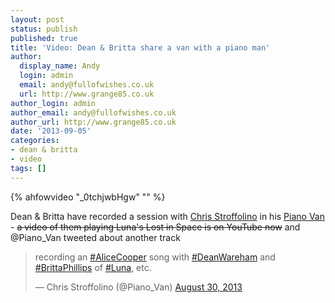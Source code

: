 ```yaml
---
layout: post
status: publish
published: true
title: 'Video: Dean & Britta share a van with a piano man'
author:
  display_name: Andy
  login: admin
  email: andy@fullofwishes.co.uk
  url: http://www.grange85.co.uk
author_login: admin
author_email: andy@fullofwishes.co.uk
author_url: http://www.grange85.co.uk
date: '2013-09-05'
categories:
- dean & britta
- video
tags: []
---
```

{% ahfowvideo "_0tchjwbHgw" "" %}

<p>Dean & Britta have recorded a session with <a href="http://en.wikipedia.org/wiki/Chris_Stroffolino">Chris Stroffolino</a> in his <a href="http://pianovan.com/">Piano Van</a> - <del>a video of them playing Luna's Lost in Space is on YouTube now</del> and @Piano_Van tweeted about another track</p>
<blockquote class="twitter-tweet"><p>recording an <a href="https://twitter.com/search?q=%23AliceCooper&src=hash">#AliceCooper</a> song with <a href="https://twitter.com/search?q=%23DeanWareham&src=hash">#DeanWareham</a> and <a href="https://twitter.com/search?q=%23BrittaPhillips&src=hash">#BrittaPhillips</a> of <a href="https://twitter.com/search?q=%23Luna&src=hash">#Luna</a>, etc.</p>
<p>&mdash; Chris Stroffolino (@Piano_Van) <a href="https://twitter.com/Piano_Van/statuses/373265238298091520">August 30, 2013</a></p></blockquote>
<p><script async src="//platform.twitter.com/widgets.js" charset="utf-8"></script></p>
